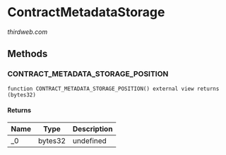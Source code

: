 # ContractMetadataStorage

*thirdweb.com*







## Methods

### CONTRACT_METADATA_STORAGE_POSITION

```solidity
function CONTRACT_METADATA_STORAGE_POSITION() external view returns (bytes32)
```






#### Returns

| Name | Type | Description |
|---|---|---|
| _0 | bytes32 | undefined |




